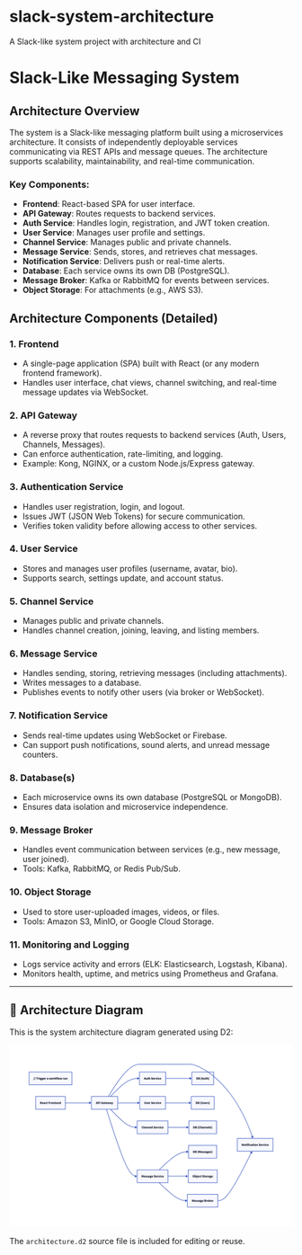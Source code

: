 # slack-system-architecture
A Slack-like system project with architecture and CI
# Slack-Like Messaging System

## Architecture Overview

The system is a Slack-like messaging platform built using a microservices architecture. It consists of independently deployable services communicating via REST APIs and message queues. The architecture supports scalability, maintainability, and real-time communication.

### Key Components:

- **Frontend**: React-based SPA for user interface.
- **API Gateway**: Routes requests to backend services.
- **Auth Service**: Handles login, registration, and JWT token creation.
- **User Service**: Manages user profile and settings.
- **Channel Service**: Manages public and private channels.
- **Message Service**: Sends, stores, and retrieves chat messages.
- **Notification Service**: Delivers push or real-time alerts.
- **Database**: Each service owns its own DB (PostgreSQL).
- **Message Broker**: Kafka or RabbitMQ for events between services.
- **Object Storage**: For attachments (e.g., AWS S3).


## Architecture Components (Detailed)

### 1. Frontend
- A single-page application (SPA) built with React (or any modern frontend framework).
- Handles user interface, chat views, channel switching, and real-time message updates via WebSocket.

### 2. API Gateway
- A reverse proxy that routes requests to backend services (Auth, Users, Channels, Messages).
- Can enforce authentication, rate-limiting, and logging.
- Example: Kong, NGINX, or a custom Node.js/Express gateway.

### 3. Authentication Service
- Handles user registration, login, and logout.
- Issues JWT (JSON Web Tokens) for secure communication.
- Verifies token validity before allowing access to other services.

### 4. User Service
- Stores and manages user profiles (username, avatar, bio).
- Supports search, settings update, and account status.

### 5. Channel Service
- Manages public and private channels.
- Handles channel creation, joining, leaving, and listing members.

### 6. Message Service
- Handles sending, storing, retrieving messages (including attachments).
- Writes messages to a database.
- Publishes events to notify other users (via broker or WebSocket).

### 7. Notification Service
- Sends real-time updates using WebSocket or Firebase.
- Can support push notifications, sound alerts, and unread message counters.

### 8. Database(s)
- Each microservice owns its own database (PostgreSQL or MongoDB).
- Ensures data isolation and microservice independence.

### 9. Message Broker
- Handles event communication between services (e.g., new message, user joined).
- Tools: Kafka, RabbitMQ, or Redis Pub/Sub.

### 10. Object Storage
- Used to store user-uploaded images, videos, or files.
- Tools: Amazon S3, MinIO, or Google Cloud Storage.

### 11. Monitoring and Logging
- Logs service activity and errors (ELK: Elasticsearch, Logstash, Kibana).
- Monitors health, uptime, and metrics using Prometheus and Grafana.

---

## 🧠 Architecture Diagram

This is the system architecture diagram generated using D2:

![Architecture Diagram](d2.png)

The `architecture.d2` source file is included for editing or reuse.

